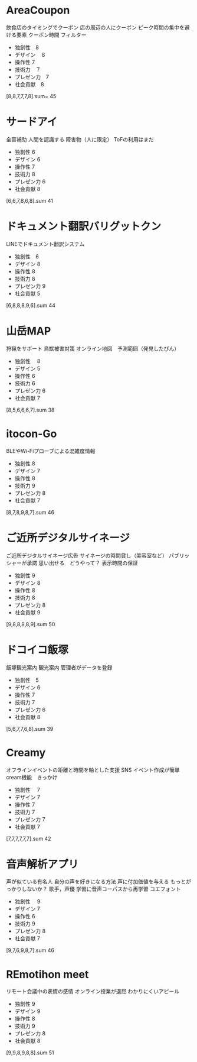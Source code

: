# AreaCoupon

飲食店のタイミングでクーポン
店の周辺の人にクーポン
ピーク時間の集中を避ける要素
クーポン時間
フィルター

* 独創性　8
* デザイン　８
* 操作性 7
* 技術力　７
* プレゼン力　7
* 社会貢献　8

[8,8,7,7,7,8].sum= 45

# サードアイ
全盲補助
人間を認識する
障害物（人に限定）
ToFの利用はまだ

* 独創性   6
* デザイン 6
* 操作性  7
* 技術力 8
* プレゼン力 6
* 社会貢献 8

[6,6,7,8,6,8].sum 41

# ドキュメント翻訳バリグットクン
LINEでドキュメント翻訳システム

* 独創性　6
* デザイン 8
* 操作性 8
* 技術力 8
* プレゼン力 9
* 社会貢献 5

[6,8,8,8,9,6].sum  44

# 山岳MAP
狩猟をサポート
鳥獣被害対策
オンライン地図　予測範囲（発見したぴん）


* 独創性 　8
* デザイン 5
* 操作性 6
* 技術力 6
* プレゼン力 6
* 社会貢献 7

[8,5,6,6,6,7].sum  38

# itocon-Go
BLEやWi-Fiプローブによる混雑度情報


* 独創性 8
* デザイン 7
* 操作性 8
* 技術力 9
* プレゼン力 8
* 社会貢献 7

[8,7,8,9,8,7].sum  46

# ご近所デジタルサイネージ
ご近所デジタルサイネージ広告
サイネージの時間貸し（美容室など）
パブリッシャーが承諾
思い出せる　どうやって？
表示時間の保証

* 独創性 9
* デザイン 8
* 操作性 8
* 技術力 8
* プレゼン力 8
* 社会貢献 9

[9,8,8,8,8,9].sum  50


# ドコイコ飯塚
飯塚観光案内
観光案内
管理者がデータを登録

* 独創性　5
* デザイン 6
* 操作性 7
* 技術力 7
* プレゼン力 6
* 社会貢献 8

[5,6,7,7,6,8].sum  39

# Creamy
オフラインイベントの距離と時間を軸とした支援
SNS
イベント作成が簡単
cream機能　きっかけ

* 独創性　 7
* デザイン 7
* 操作性 7
* 技術力 7
* プレゼン力 7
* 社会貢献 7

[7,7,7,7,7,7].sum  42


# 音声解析アプリ
声が似ている有名人
自分の声を好きになる方法
声に付加価値を与える
    もっとがっかりしないか？
    歌手，声優
    学習に音声コーパスから再学習
    コエフォント

* 独創性 　9
* デザイン 7
* 操作性 6
* 技術力 9
* プレゼン力 8
* 社会貢献 7

[9,7,6,9,8,7].sum  46


# REmotihon meet

リモート会議中の表情の感情
オンライン授業が退屈
    わかりにくいアピール
    

* 独創性 9
* デザイン 9
* 操作性 8
* 技術力 9
* プレゼン力 8
* 社会貢献 8

[9,9,8,9,8,8].sum  51